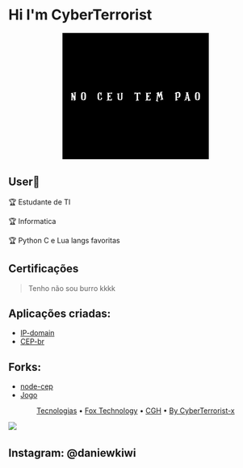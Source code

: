 <h1 aling="center">Hi I'm CyberTerrorist</h1>
<p align="center">
  <img src="InShot_20210830_180406871.jpg" left="50" title=" " height="250" width="290">
</p>

## User:checkered_flag:

:trophy: Estudante de TI

:trophy: Informatica 

:trophy: Python C e Lua langs favoritas

<h2 aling = "center"> Certificações </h2>

> Tenho não sou burro kkkk


## Aplicações criadas:
- [IP-domain](https://github.com/CyberTerrorist-x/ip-domain)
- [CEP-br](https://github.com/CyberTerrorist-x/cep-br)

## Forks:
- [node-cep](https://github.com/CyberTerrorist-x/node-cep)
- [Jogo](https://github.com/CyberTerrorist-x/jogo)

<p align="center">
 <a href="#tecnologias">Tecnologias</a> • 
 <a href="#contribuicao">Fox Technology</a> • 
 <a href="#licenc-a">CGH</a> • 
 <a href="#autor">By CyberTerrorist-x</a>
</p>


<img src="https://img.shields.io/static/v1?label=CYBER&message=Terrorist&color=7159c1&style=for-the-badge&logo=ghost"/>
<h2 aling="left">Instagram: @daniewkiwi</h2>
